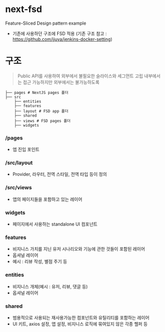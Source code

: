 # next-fsd
Feature-Sliced Design pattern example

- 기존에 사용하던 구조에 FSD 적용 (기존 구조 참고 : https://github.com/jjuya/jenkins-docker-setting)

# 구조
> Public API를 사용하여 외부에서 불필요한 슬라이스와 세그먼트 고립
> 내부에서는 접근 가능하지만 외부에서는 불가능하도록

```shell
├── pages # NextJS pages 폴더
├── src
    ├── entities
    ├── features
    ├── layout # FSD app 폴더
    ├── shared
    ├── views # FSD pages 폴더
    ├── widgets
```

### /pages
- 엡 진입 포인트

### /src/layout
- Provider, 라우터, 전역 스타일, 전역 타입 등이 정의

### /src/views
- 앱의 페이지들을 포함하고 있는 레이어

### widgets
- 페이지에서 사용하는 standalone UI 컴포넌트

### features
- 비지니스 가치를 지닌 유저 시나리오와 기능에 관한 것들이 포함된 레이어
- 옵셔널 레이어
- 예시 : 리뷰 작성, 별점 주기 등

### entities
- 비지니스 개체(예시 : 유저, 리뷰, 댓글 등)
- 옵셔널 레이어

### shared
- 범용적으로 사용되는 재사용가능한 컴포넌트와 유틸리티를 포함하는 레이어
- UI 키트, axios 설정, 앱 설정, 비지니스 로직에 묶여있지 않은 각종 헬퍼 등